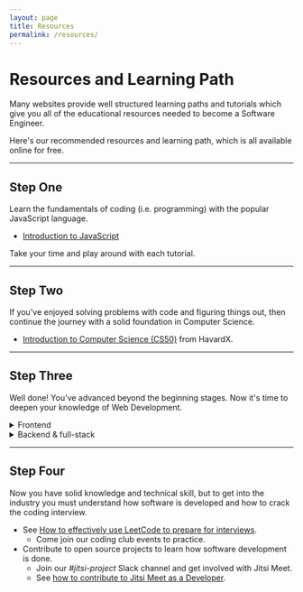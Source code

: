 ```yaml
---
layout: page
title: Resources
permalink: /resources/
---
```


# Resources and Learning Path

Many websites provide well structured learning paths and tutorials
which give you all of the educational resources needed to become a Software Engineer.

Here's our recommended resources and learning path, which is all available online for free.

---

## Step One

Learn the fundamentals of coding (i.e. programming) with the popular JavaScript language.

  * [Introduction to JavaScript](https://www.freecodecamp.org/learn/javascript-algorithms-and-data-structures/basic-javascript/)

Take your time and play around with each tutorial.

---

## Step Two
If you've enjoyed solving problems with code and figuring things out, then continue the journey with a solid foundation in Computer Science.
  
  * [Introduction to Computer Science (CS50)](https://www.edx.org/course/introduction-computer-science-harvardx-cs50x) from HavardX.

---

## Step Three

Well done! You've advanced beyond the beginning stages.
Now it's time to deepen your knowledge of Web Development.

<details>
  <summary>Frontend</summary>
 
* [Responsive Web Design Projects](https://www.freecodecamp.org/learn/responsive-web-design/#responsive-web-design-projects)  
* [Learn React](https://scrimba.com/learn/learnreact) (a JavaScript library for building user interfaces)
* [Frontend Developer roadmap](https://roadmap.sh/frontend)  
</details>

<details>
  <summary>Backend & full-stack</summary>
  
* [Full-stack course](https://fullstackopen.com/en/) (React, Node.js, MongoDB)
* [Backend Developer roadmap](https://roadmap.sh/backend)  
</details>

---

## Step Four

Now you have solid knowledge and technical skill, but to get into the industry
you must understand how software is developed and how to crack the coding interview.

* See [How to effectively use LeetCode to prepare for interviews](https://leetcode.com/discuss/career/449135/How-to-effectively-use-LeetCode-to-prepare-for-interviews).
  * Come join our coding club events to practice.
* Contribute to open source projects to learn how software development is done.
  * Join our _#jitsi-project_ Slack channel and get involved with Jitsi Meet.
  * See [how to contribute to Jitsi Meet as a Developer](https://community.jitsi.org/t/how-to-how-to-contribute-to-jitsi-meet-as-a-developer/113009).
